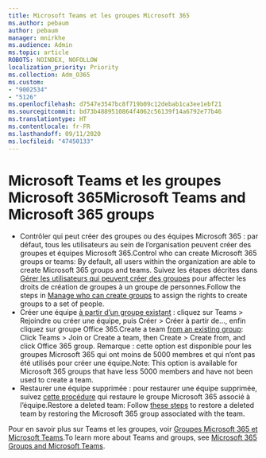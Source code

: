 ```yaml
---
title: Microsoft Teams et les groupes Microsoft 365
ms.author: pebaum
author: pebaum
manager: mnirkhe
ms.audience: Admin
ms.topic: article
ROBOTS: NOINDEX, NOFOLLOW
localization_priority: Priority
ms.collection: Adm_O365
ms.custom:
- "9002534"
- "5126"
ms.openlocfilehash: d7547e3547bc8f719b09c12debab1ca3ee1ebf21
ms.sourcegitcommit: bd73b4889510864f4062c56139f14a6792e77b46
ms.translationtype: HT
ms.contentlocale: fr-FR
ms.lasthandoff: 09/11/2020
ms.locfileid: "47450133"
---
```

# <a name="microsoft-teams-and-microsoft-365-groups"></a><span data-ttu-id="bef9e-102">Microsoft Teams et les groupes Microsoft 365</span><span class="sxs-lookup"><span data-stu-id="bef9e-102">Microsoft Teams and Microsoft 365 groups</span></span>

- <span data-ttu-id="bef9e-103">Contrôler qui peut créer des groupes ou des équipes Microsoft 365 : par défaut, tous les utilisateurs au sein de l’organisation peuvent créer des groupes et équipes Microsoft 365.</span><span class="sxs-lookup"><span data-stu-id="bef9e-103">Control who can create Microsoft 365 groups or teams: By default, all users within the organization are able to create Microsoft 365 groups and teams.</span></span> <span data-ttu-id="bef9e-104">Suivez les étapes décrites dans [Gérer les utilisateurs qui peuvent créer des groupes](https://support.office.com/article/4c46c8cb-17d0-44b5-9776-005fced8e618) pour affecter les droits de création de groupes à un groupe de personnes.</span><span class="sxs-lookup"><span data-stu-id="bef9e-104">Follow the steps in [Manage who can create groups](https://support.office.com/article/4c46c8cb-17d0-44b5-9776-005fced8e618) to assign the rights to create groups to a set of people.</span></span>
- <span data-ttu-id="bef9e-105">Créer une équipe [à partir d’un groupe existant](https://support.microsoft.com/office/24ec428e-40d7-4a1a-ab87-29be7d145865) : cliquez sur Teams > Rejoindre ou créer une équipe, puis Créer > Créer à partir de..., enfin cliquez sur groupe Office 365.</span><span class="sxs-lookup"><span data-stu-id="bef9e-105">Create a team  [from an existing group](https://support.microsoft.com/office/24ec428e-40d7-4a1a-ab87-29be7d145865): Click Teams > Join or Create a team, then Create > Create from, and click Office 365 group.</span></span> <span data-ttu-id="bef9e-106">Remarque : cette option est disponible pour les groupes Microsoft 365 qui ont moins de 5000 membres et qui n’ont pas été utilisés pour créer une équipe.</span><span class="sxs-lookup"><span data-stu-id="bef9e-106">Note: This option is available for Microsoft 365 groups that have less 5000 members and have not been used to create a team.</span></span>
- <span data-ttu-id="bef9e-107">Restaurer une équipe supprimée : pour restaurer une équipe supprimée, suivez [cette procédure](https://docs.microsoft.com/microsoftteams/archive-or-delete-a-team#restore-a-deleted-team) qui restaure le groupe Microsoft 365 associé à l’équipe.</span><span class="sxs-lookup"><span data-stu-id="bef9e-107">Restore a deleted team: Follow [these steps](https://docs.microsoft.com/microsoftteams/archive-or-delete-a-team#restore-a-deleted-team) to restore a deleted team by restoring the Microsoft 365 group associated with the team.</span></span>

<span data-ttu-id="bef9e-108">Pour en savoir plus sur Teams et les groupes, voir [Groupes Microsoft 365 et Microsoft Teams](https://docs.microsoft.com/microsoftteams/office-365-groups).</span><span class="sxs-lookup"><span data-stu-id="bef9e-108">To learn more about Teams and groups, see [Microsoft 365 Groups and Microsoft Teams](https://docs.microsoft.com/microsoftteams/office-365-groups).</span></span>
